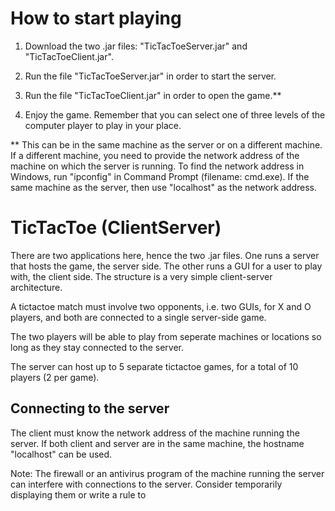 # How to start playing

1. Download the two .jar files: "TicTacToeServer.jar" and "TicTacToeClient.jar".

2. Run the file "TicTacToeServer.jar" in order to start the server.

3. Run the file "TicTacToeClient.jar" in order to open the game.**

4. Enjoy the game. Remember that you can select one of three levels of the computer player to play in your place.

** This can be in the same machine as the server or on a different machine. If a different machine, you need to provide the network address of the machine on which the server is running. To find the network address in Windows, run "ipconfig" in Command Prompt (filename: cmd.exe). If the same machine as the server, then use "localhost" as the network address.

# TicTacToe (ClientServer)

There are two applications here, hence the two .jar files. One runs a server that hosts the game, the server side. The other runs a GUI for a user to play with, the client side. The structure is a very simple client-server architecture.

A tictactoe match must involve two opponents, i.e. two GUIs, 
for X and O players, and both are connected to a single server-side game.

The two players will be able to play from seperate machines or locations so long as they stay connected to the server.

The server can host up to 5 separate tictactoe games, for a total of 10 players (2 per game).

## Connecting to the server

The client must know the network address of the machine running the server. If both client and server are in the same machine, the hostname "localhost" can be used.

Note: The firewall or an antivirus program of the machine running the server can interfere with connections to the server. Consider temporarily displaying them or write a rule to 
